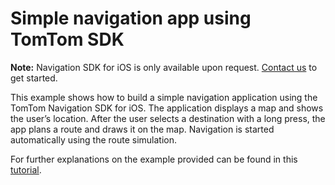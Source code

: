 # Simple navigation app using TomTom SDK

**Note:** Navigation SDK for iOS is only available upon request. [Contact us](https://developer.tomtom.com/tomtom-sdk-for-ios/request-access) to get started.

This example shows how to build a simple navigation application using the TomTom Navigation SDK for iOS.
The application displays a map and shows the user’s location. After the user selects a destination with a long press, the app plans a route and draws it on the map. Navigation is started automatically using the route simulation.

For further explanations on the example provided can be found in this [tutorial](https://developer.tomtom.com/ios/navigation/documentation/use-cases/building-a-navigation-app).
